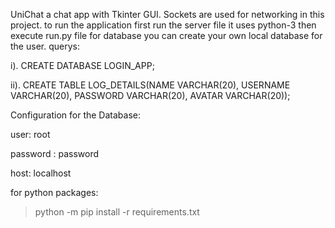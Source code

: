 UniChat a chat app with Tkinter GUI. Sockets are used for networking in this project.
to run the application first run the server file it uses python-3 then execute run.py file 
for database you can create your own local database for the user.
querys:

 
i). CREATE DATABASE LOGIN_APP;
 

ii). CREATE TABLE LOG_DETAILS(NAME VARCHAR(20), USERNAME VARCHAR(20), PASSWORD VARCHAR(20), AVATAR VARCHAR(20));
 


Configuration for the Database:

user: root

password : password

host: localhost


for python packages:

  > python -m pip install -r requirements.txt